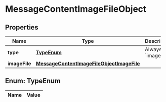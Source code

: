 

# MessageContentImageFileObject

## Properties

Name | Type | Description | Notes
------------ | ------------- | ------------- | -------------
**type** | [**TypeEnum**](#TypeEnum) | Always &#x60;image_file&#x60;. | 
**imageFile** | [**MessageContentImageFileObjectImageFile**](MessageContentImageFileObjectImageFile.md) |  | 


## Enum: TypeEnum

Name | Value
---- | -----




